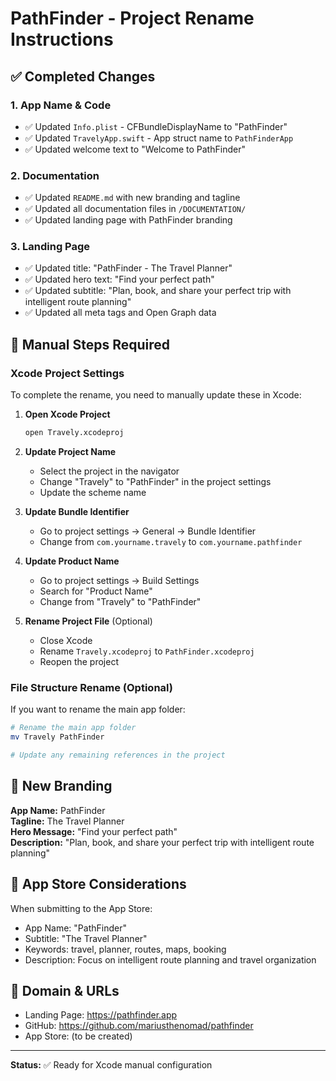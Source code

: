 # PathFinder - Project Rename Instructions

## ✅ Completed Changes

### 1. App Name & Code
- ✅ Updated `Info.plist` - CFBundleDisplayName to "PathFinder"
- ✅ Updated `TravelyApp.swift` - App struct name to `PathFinderApp`
- ✅ Updated welcome text to "Welcome to PathFinder"

### 2. Documentation
- ✅ Updated `README.md` with new branding and tagline
- ✅ Updated all documentation files in `/DOCUMENTATION/`
- ✅ Updated landing page with PathFinder branding

### 3. Landing Page
- ✅ Updated title: "PathFinder - The Travel Planner"
- ✅ Updated hero text: "Find your perfect path"
- ✅ Updated subtitle: "Plan, book, and share your perfect trip with intelligent route planning"
- ✅ Updated all meta tags and Open Graph data

## 🔄 Manual Steps Required

### Xcode Project Settings
To complete the rename, you need to manually update these in Xcode:

1. **Open Xcode Project**
   ```bash
   open Travely.xcodeproj
   ```

2. **Update Project Name**
   - Select the project in the navigator
   - Change "Travely" to "PathFinder" in the project settings
   - Update the scheme name

3. **Update Bundle Identifier**
   - Go to project settings → General → Bundle Identifier
   - Change from `com.yourname.travely` to `com.yourname.pathfinder`

4. **Update Product Name**
   - Go to project settings → Build Settings
   - Search for "Product Name"
   - Change from "Travely" to "PathFinder"

5. **Rename Project File** (Optional)
   - Close Xcode
   - Rename `Travely.xcodeproj` to `PathFinder.xcodeproj`
   - Reopen the project

### File Structure Rename (Optional)
If you want to rename the main app folder:
```bash
# Rename the main app folder
mv Travely PathFinder

# Update any remaining references in the project
```

## 🎯 New Branding

**App Name:** PathFinder  
**Tagline:** The Travel Planner  
**Hero Message:** "Find your perfect path"  
**Description:** "Plan, book, and share your perfect trip with intelligent route planning"

## 📱 App Store Considerations

When submitting to the App Store:
- App Name: "PathFinder"
- Subtitle: "The Travel Planner"
- Keywords: travel, planner, routes, maps, booking
- Description: Focus on intelligent route planning and travel organization

## 🔗 Domain & URLs

- Landing Page: https://pathfinder.app
- GitHub: https://github.com/mariusthenomad/pathfinder
- App Store: (to be created)

---

**Status:** ✅ Ready for Xcode manual configuration
